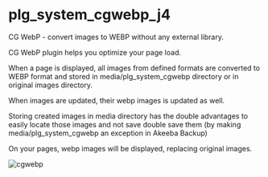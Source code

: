 # plg_system_cgwebp_j4
CG WebP - convert images to WEBP without any external library.

CG WebP plugin helps you optimize your page load.

When a page is displayed, all images from defined formats are converted to WEBP format and stored in media/plg_system_cgwebp directory or in original images directory.

When images are updated, their webp images is updated as well.

Storing created images in media directory has the double advantages to easily locate those images and not save double save them (by making media/plg_system_cgwebp an exception in Akeeba Backup)

On your pages, webp images will be displayed, replacing original images.

![cgwebp](https://github.com/conseilgouz/plg_system_cgwebp_j4/assets/19435246/55d0bbe7-36c1-47f8-a278-50533f6796e5)
